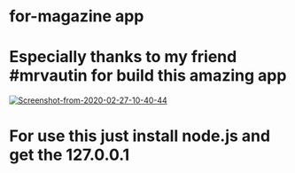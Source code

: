 # for-magazine app 
# Especially thanks to my friend #mrvautin for build this amazing app
<a href="https://ibb.co/gFnZ7nP"><img src="https://i.ibb.co/rfW2tWc/Screenshot-from-2020-02-27-10-40-44.png" alt="Screenshot-from-2020-02-27-10-40-44" border="0"></a>
# For use this just install node.js and get the 127.0.0.1
